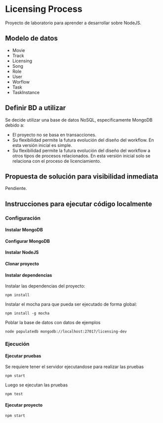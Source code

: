 # Licensing Process

Proyecto de laboratorio para aprender a desarrollar sobre NodeJS.

## Modelo de datos
- Movie
- Track
- Licensing
- Song
- Role
- User
- Worflow
- Task
- TaskInstance

## Definir BD a utilizar
Se decide utilizar una base de datos NoSQL, especificamente MongoDB debido a:
- El proyecto no se basa en transacciones.
- Su flexibilidad permite la futura evolución del diseño del workflow. En esta versión inicial es simple.
- Su flexibilidad permite la futura evolución del diseño del workflow a otros tipos de procesos relacionados. En esta versión inicial solo se relaciona con el proceso de licenciamiento.

## Propuesta de solución para visibilidad inmediata
Pendiente.

## Instrucciones para ejecutar código localmente
### Configuración
#### Instalar MongoDB
#### Configurar MongoDB
#### Instalar NodeJS
#### Clonar proyecto
#### Instalar dependencias
Instalar las dependencias del proyecto:
```
npm install
```
Instalar el mocha para que pueda ser ejecutado de forma global:
```
npm install -g mocha
```
Poblar la base de datos con datos de ejemplos
```
node populatedb mongodb://localhost:27017/licensing-dev
```
### Ejecución
#### Ejecutar pruebas
Se requiere tener el servidor ejecutandose para realizar las pruebas
```
npm start
```
Luego se ejecutan las pruebas
```
npm test
```
#### Ejecutar proyecto
```
npm start
```
